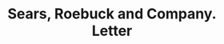 ---
doi: 10.7916/D80V9QS2
date_other: '1905'
date_other_textual: '1905'
form: correspondence
genre:
- Letters (correspondence)
name:
- Sears, Roebuck and Company
object_in_context_url: https://biggert.cul.columbia.edu/items/view/ave_biggert_00244
subject_hierarchical_geographic:
- Chicago, Illinois, United States
subject_name:
- Sears, Roebuck and Company
title: Sears, Roebuck and Company. Letter
sort_title: Sears, Roebuck and Company. Letter
call_number: ave_biggert_00244
coordinates:
- 41.83694444444445,-87.68472222222222
pid: ave_biggert_00244
identifiers: ave_biggert_00244
thumbnail: https://derivativo-1.library.columbia.edu/iiif/2/ldpd:345064/full/!256,256/0/native.jpg
permalink: /biggert/ave_biggert_00244/
layout: iiif-image-page
---